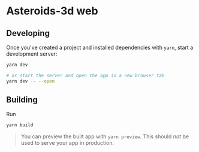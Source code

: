 # Asteroids-3d web

## Developing

Once you've created a project and installed dependencies with `yarn`, start a development server:

```bash
yarn dev

# or start the server and open the app in a new browser tab
yarn dev -- --open
```

## Building

Run

```bash
yarn build
```

> You can preview the built app with `yarn preview`. This should _not_ be used to serve your app in production.
